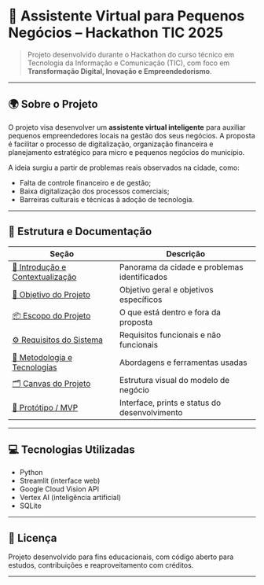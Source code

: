 # 🧠 Assistente Virtual para Pequenos Negócios – Hackathon TIC 2025

> Projeto desenvolvido durante o Hackathon do curso técnico em Tecnologia da Informação e Comunicação (TIC), com foco em **Transformação Digital, Inovação e Empreendedorismo**.

---

## 🌍 Sobre o Projeto

O projeto visa desenvolver um **assistente virtual inteligente** para auxiliar pequenos empreendedores locais na gestão dos seus negócios. A proposta é facilitar o processo de digitalização, organização financeira e planejamento estratégico para micro e pequenos negócios do município.

A ideia surgiu a partir de problemas reais observados na cidade, como:
- Falta de controle financeiro e de gestão;
- Baixa digitalização dos processos comerciais;
- Barreiras culturais e técnicas à adoção de tecnologia.

---

## 🧩 Estrutura e Documentação

| Seção | Descrição |
|-------|----------|
| [📌 Introdução e Contextualização](docs/01_contexto.md) | Panorama da cidade e problemas identificados |
| [🎯 Objetivo do Projeto](docs/02_objetivos.md) | Objetivo geral e objetivos específicos |
| [📦 Escopo do Projeto](docs/03_escopo.md) | O que está dentro e fora da proposta |
| [⚙️ Requisitos do Sistema](docs/04_requisitos.md) | Requisitos funcionais e não funcionais |
| [🧠 Metodologia e Tecnologias](docs/05_metodologia.md) | Abordagens e ferramentas usadas |
| [🗂️ Canvas do Projeto](docs/06_canvas.md) | Estrutura visual do modelo de negócio |
| [🚧 Protótipo / MVP](docs/07_prototipo.md) | Interface, prints e status do desenvolvimento |

---

## 💻 Tecnologias Utilizadas

- Python
- Streamlit (interface web)
- Google Cloud Vision API
- Vertex AI (inteligência artificial)
- SQLite

---

## 📄 Licença

Projeto desenvolvido para fins educacionais, com código aberto para estudos, contribuições e reaproveitamento com créditos.

---

